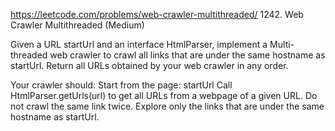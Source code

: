 https://leetcode.com/problems/web-crawler-multithreaded/
1242. Web Crawler Multithreaded (Medium)

Given a URL startUrl and an interface HtmlParser, 
implement a Multi-threaded web crawler to crawl all links that are under the same hostname as startUrl.
Return all URLs obtained by your web crawler in any order.

Your crawler should:
Start from the page: startUrl
Call HtmlParser.getUrls(url) to get all URLs from a webpage of a given URL.
Do not crawl the same link twice.
Explore only the links that are under the same hostname as startUrl.
